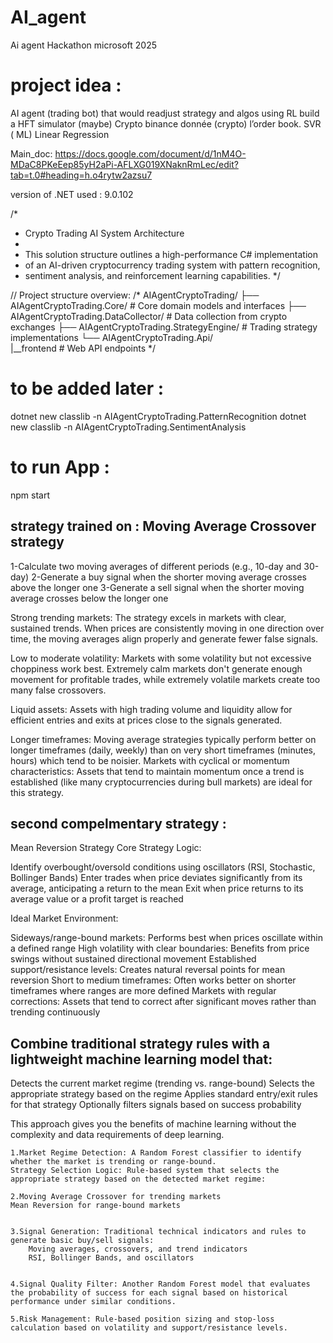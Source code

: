 # AI_agent
Ai agent Hackathon microsoft 2025


# project idea : 
AI agent (trading bot) that would readjust strategy and algos using RL 
build a HFT simulator (maybe)
Crypto binance donnée (crypto) l’order book. 
SVR ( ML)
Linear Regression

Main_doc:
https://docs.google.com/document/d/1nM4O-MDaC8PKeEep85yH2aPi-AFLXG019XNaknRmLec/edit?tab=t.0#heading=h.o4rytw2azsu7

version of .NET used : 9.0.102

/*
 * Crypto Trading AI System Architecture
 * 
 * This solution structure outlines a high-performance C# implementation
 * of an AI-driven cryptocurrency trading system with pattern recognition,
 * sentiment analysis, and reinforcement learning capabilities.
 */

// Project structure overview:
/*
AIAgentCryptoTrading/
├── AIAgentCryptoTrading.Core/             # Core domain models and interfaces
├── AIAgentCryptoTrading.DataCollector/    # Data collection from crypto exchanges
├── AIAgentCryptoTrading.StrategyEngine/   # Trading strategy implementations
└── AIAgentCryptoTrading.Api/    
|__frontend          # Web API endpoints
*/

# to be added later :
dotnet new classlib -n AIAgentCryptoTrading.PatternRecognition
dotnet new classlib -n AIAgentCryptoTrading.SentimentAnalysis

# to run App : 
npm start

## strategy trained on : Moving Average Crossover strategy
1-Calculate two moving averages of different periods (e.g., 10-day and 30-day)
2-Generate a buy signal when the shorter moving average crosses above the longer one
3-Generate a sell signal when the shorter moving average crosses below the longer one

Strong trending markets: The strategy excels in markets with clear, sustained trends. When prices are consistently moving in one direction over time, the moving averages align properly and generate fewer false signals.

Low to moderate volatility: Markets with some volatility but not excessive choppiness work best. Extremely calm markets don't generate enough movement for profitable trades, while extremely volatile markets create too many false crossovers.

Liquid assets: Assets with high trading volume and liquidity allow for efficient entries and exits at prices close to the signals generated.

Longer timeframes: Moving average strategies typically perform better on longer timeframes (daily, weekly) than on very short timeframes (minutes, hours) which tend to be noisier.
Markets with cyclical or momentum characteristics: Assets that tend to maintain momentum once a trend is established (like many cryptocurrencies during bull markets) are ideal for this strategy.

## second compelmentary strategy : 
Mean Reversion Strategy
Core Strategy Logic:

Identify overbought/oversold conditions using oscillators (RSI, Stochastic, Bollinger Bands)
Enter trades when price deviates significantly from its average, anticipating a return to the mean
Exit when price returns to its average value or a profit target is reached

Ideal Market Environment:

Sideways/range-bound markets: Performs best when prices oscillate within a defined range
High volatility with clear boundaries: Benefits from price swings without sustained directional movement
Established support/resistance levels: Creates natural reversal points for mean reversion
Short to medium timeframes: Often works better on shorter timeframes where ranges are more defined
Markets with regular corrections: Assets that tend to correct after significant moves rather than trending continuously

## Combine traditional strategy rules with a lightweight machine learning model that:
Detects the current market regime (trending vs. range-bound)
Selects the appropriate strategy based on the regime
Applies standard entry/exit rules for that strategy
Optionally filters signals based on success probability

This approach gives you the benefits of machine learning without the complexity and data requirements of deep learning.

    1.Market Regime Detection: A Random Forest classifier to identify whether the market is trending or range-bound.
    Strategy Selection Logic: Rule-based system that selects the appropriate strategy based on the detected market regime:

    2.Moving Average Crossover for trending markets
    Mean Reversion for range-bound markets


    3.Signal Generation: Traditional technical indicators and rules to generate basic buy/sell signals:
        Moving averages, crossovers, and trend indicators
        RSI, Bollinger Bands, and oscillators


    4.Signal Quality Filter: Another Random Forest model that evaluates the probability of success for each signal based on historical performance under similar conditions.

    5.Risk Management: Rule-based position sizing and stop-loss calculation based on volatility and support/resistance levels.